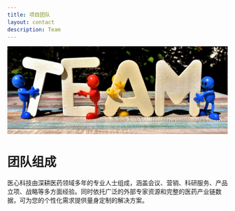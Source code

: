 ```yaml
---
title: 项目团队
layout: contact
description: Team
---
```


![Handshake](/images/illustrations/team.svg)

# 团队组成

医心科技由深耕医药领域多年的专业人士组成，涵盖会议、营销、科研服务、产品立项、战略等多方面经验。同时依托广泛的外部专家资源和完整的医药产业链数据，可为您的个性化需求提供量身定制的解决方案。

